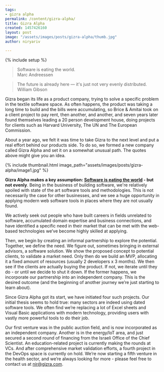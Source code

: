```yaml
---
tags:
- gizra alpha
permalink: /content/gizra-alpha/
title: Gizra Alpha
created: 1457426160
layout: post
image: "/assets/images/posts/gizra-alpha/thumb.jpg"
author: niryariv

---
```


{% include setup %}

<blockquote>
Software is eating the world.
<footer>Marc Andreessen</footer>
</blockquote>

<blockquote>
The future is already here — it's just not very evenly distributed.
<footer>William Gibson</footer>
</blockquote>

Gizra began its life as a product company, trying to solve a specific problem in the textile software space. As often happens, the product was taking a long time to build and the bills were accumulating, so Brice & Amitai took on a client project to pay rent, then another, and another, and seven years later found themselves leading a 20 person development house, doing projects for clients such as Harvard University, The UN and The European Commission.

About a year ago, we felt it was time to take Gizra to the next level and put a real effort behind our products side. To do so, we formed a new company called Gizra Alpha and set it on a somewhat unusual path. The quotes above might give you an idea.

{% include thumbnail.html image_path="assets/images/posts/gizra-alpha/image1.jpg" %}
<!-- more -->

**Gizra Alpha makes a key assumption: <a href="http://www.wsj.com/articles/SB10001424053111903480904576512250915629460">Software is eating the world</a> - but not evenly**. Being in the business of building software, we're relatively spoiled with state of the art software tools and methodologies. This is not necessarily the case for other businesses, and we see a huge opportunity in applying modern web software tools in places where they are not usually found.

We actively seek out people who have built careers in fields unrelated to software, accumulated domain expertise and business connections, and have identified a specific need in their market that can be met with the web-based technologies we’ve become highly skilled at applying.

Then, we begin by creating an informal partnership to explore the potential. Together, we define the need. We figure out, sometimes bringing in external advisors, a software solution. We show the proposed concept to potential clients, to validate a market need. Only then do we build an MVP, allocating it a fixed amount of resources (usually 2 developers x 3 months). We then see if the clients are actually buying the product. If not, we iterate until they do - or until we decide to shut it down. If the former happens, we incorporate our partnership into an independent company. This is the desired outcome (and the beginning of another journey we’re just starting to learn about).

Since Gizra Alpha got its start, we have initiated four such projects. Our initial thesis seems to hold true: many sectors are indeed using dated software tools. We often find we’re replacing a lot of Excel sheets and Visual Basic applications with modern technology, providing users with vastly more powerful tools to do their job.

Our first venture was in the public auction field, and is now incorporated as an independent company. Another is in the energy/IoT area, and just secured a second round of financing from the Israeli Office of the Chief Scientist. An education-related project is currently making the rounds at VCs. And after comprehensive market validation efforts, a fourth project in the DevOps space is currently on hold.  We’re now starting a fifth venture in the health sector, and we’re always looking for more - please feel free to contact us at <a href="mailto:nir@gizra.com">nir@gizra.com</a>.
